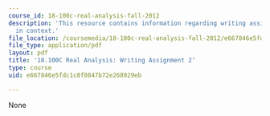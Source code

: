 ```yaml
---
course_id: 18-100c-real-analysis-fall-2012
description: 'This resource contains information regarding writing assignment 2: proofs
  in context.'
file_location: /coursemedia/18-100c-real-analysis-fall-2012/e667846e5fdc1c8f0847b72e268929eb_MIT18_100CF12_Writing_2.pdf
file_type: application/pdf
layout: pdf
title: '18.100C Real Analysis: Writing Assignment 2'
type: course
uid: e667846e5fdc1c8f0847b72e268929eb

---
```

None